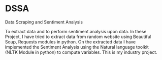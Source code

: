 # DSSA
Data Scraping and Sentiment Analysis

To extract data and to perform sentiment analysis upon data.
In these Project, I have tried to extract data from random website using Beautiful Soup, Requests modules in python. On the extracted data I have implemented the Sentiment Analysis using the Natural language toolkit (NLTK Module in python) to compute variables.
This is my industry project.
